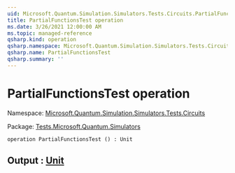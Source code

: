 ```yaml
---
uid: Microsoft.Quantum.Simulation.Simulators.Tests.Circuits.PartialFunctionsTest
title: PartialFunctionsTest operation
ms.date: 3/26/2021 12:00:00 AM
ms.topic: managed-reference
qsharp.kind: operation
qsharp.namespace: Microsoft.Quantum.Simulation.Simulators.Tests.Circuits
qsharp.name: PartialFunctionsTest
qsharp.summary: ''
---
```


# PartialFunctionsTest operation

Namespace: [Microsoft.Quantum.Simulation.Simulators.Tests.Circuits](xref:Microsoft.Quantum.Simulation.Simulators.Tests.Circuits)

Package: [Tests.Microsoft.Quantum.Simulators](https://nuget.org/packages/Tests.Microsoft.Quantum.Simulators)




```qsharp
operation PartialFunctionsTest () : Unit
```


## Output : [Unit](xref:microsoft.quantum.lang-ref.unit)


